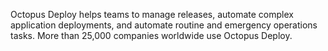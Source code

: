 Octopus Deploy helps teams to manage releases, automate complex application deployments, and automate routine and emergency operations tasks. More than 25,000 companies worldwide use Octopus Deploy.